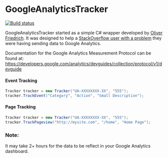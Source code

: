 # GoogleAnalyticsTracker
[![Build status](https://ci.appveyor.com/api/projects/status/udlspav2sr7fu3dc/branch/master?svg=true)](https://ci.appveyor.com/project/RandomlyKnighted/googleanalyticstracker/branch/master)

GoogleAnalyticsTracker started as a simple C# wrapper developed by [Oliver Friedrich](https://gist.github.com/0liver/11229128). It was designed to help a [StackOverflow user with a problem](http://stackoverflow.com/a/23253778/1110819) they were having sending data to Google Analytics.

Documentation for the Google Analytics Measurement Protocol can be found at:
https://developers.google.com/analytics/devguides/collection/protocol/v1/devguide

#### **Event Tracking**
```csharp
Tracker tracker = new Tracker("UA-XXXXXXXX-XX", "555");
tracker.TrackEvent("Category", "Action", "Small Description");
```
#### **Page Tracking**

```csharp
Tracker tracker = new Tracker("UA-XXXXXXXX-XX", "555");
tracker.TrackPageview("http://mysite.com", "/home", "Home Page");
```

### **Note:**
It may take 2+ hours for the data to be reflect in your Google Analytics dashboard.
